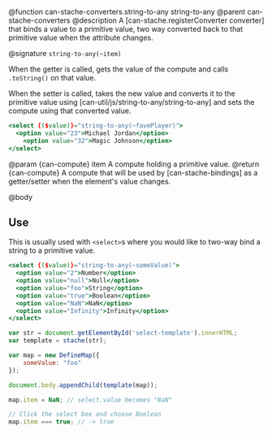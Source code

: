 @function can-stache-converters.string-to-any string-to-any
@parent can-stache-converters
@description A [can-stache.registerConverter converter] that binds a value to a primitive value, two way converted back to that primitive value when the attribute changes.

@signature `string-to-any(~item)`

When the getter is called, gets the value of the compute and calls `.toString()` on that value.

When the setter is called, takes the new value and converts it to the primitive value using [can-util/js/string-to-any/string-to-any] and sets the compute using that converted value.

```handlebars
<select {($value)}="string-to-any(~favePlayer)">
  <option value="23">Michael Jordan</option>
	<option value="32">Magic Johnson</option>
</select>
```

@param {can-compute} item A compute holding a primitive value.
@return {can-compute} A compute that will be used by [can-stache-bindings] as a getter/setter when the element's value changes.

@body

## Use

This is usually used with `<select>`s where you would like to two-way bind a string to a primitive value.

```handlebars
<select {($value)}="string-to-any(~someValue)">
  <option value="2">Number</option>
  <option value="null">Null</option>
  <option value="foo">String</option>
  <option value="true">Boolean</option>
  <option value="NaN">NaN</option>
  <option value="Infinity">Infinity</option>
</select>
```

```js
var str = document.getElementById('select-template').innerHTML;
var template = stache(str);

var map = new DefineMap({
	someValue: "foo"
});

document.body.appendChild(template(map));

map.item = NaN; // select.value becomes "NaN"

// Click the select box and choose Boolean
map.item === true; // -> true
```

